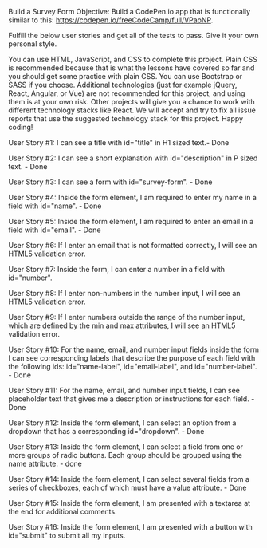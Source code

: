 Build a Survey Form
Objective: Build a CodePen.io app that is functionally similar to this: https://codepen.io/freeCodeCamp/full/VPaoNP.

Fulfill the below user stories and get all of the tests to pass. Give it your own personal style.

You can use HTML, JavaScript, and CSS to complete this project. Plain CSS is recommended because that is what the lessons have covered so far and you should get some practice with plain CSS. You can use Bootstrap or SASS if you choose. Additional technologies (just for example jQuery, React, Angular, or Vue) are not recommended for this project, and using them is at your own risk. Other projects will give you a chance to work with different technology stacks like React. We will accept and try to fix all issue reports that use the suggested technology stack for this project. Happy coding!

User Story #1: I can see a title with id="title" in H1 sized text.- Done

User Story #2: I can see a short explanation with id="description" in P sized text. - Done

User Story #3: I can see a form with id="survey-form". - Done

User Story #4: Inside the form element, I am required to enter my name in a field with id="name". - Done

User Story #5: Inside the form element, I am required to enter an email in a field with id="email". - Done

User Story #6: If I enter an email that is not formatted correctly, I will see an HTML5 validation error.

User Story #7: Inside the form, I can enter a number in a field with id="number".

User Story #8: If I enter non-numbers in the number input, I will see an HTML5 validation error.

User Story #9: If I enter numbers outside the range of the number input, which are defined by the min and max attributes, I will see an HTML5 validation error.

User Story #10: For the name, email, and number input fields inside the form I can see corresponding labels that describe the purpose of each field with the following ids: id="name-label", id="email-label", and id="number-label". - Done

User Story #11: For the name, email, and number input fields, I can see placeholder text that gives me a description or instructions for each field. - Done

User Story #12: Inside the form element, I can select an option from a dropdown that has a corresponding id="dropdown". - Done

User Story #13: Inside the form element, I can select a field from one or more groups of radio buttons. Each group should be grouped using the name attribute. - done

User Story #14: Inside the form element, I can select several fields from a series of checkboxes, each of which must have a value attribute. - Done

User Story #15: Inside the form element, I am presented with a textarea at the end for additional comments.

User Story #16: Inside the form element, I am presented with a button with id="submit" to submit all my inputs.